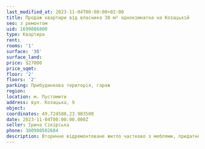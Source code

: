 ```yaml
---
last_modified_at: 2023-11-04T00:00:00+02:00
title: Продаж квартири від власника 38 м² однокімнатна на Козацькій
seo: з ремонтом
uid: 1699086800
type: Квартира
rent:
rooms: '1'
surface: '38'
surface_land:
price: $27000
price_sqmt:
floor: '2'
floors: '2'
parking: Прибудинкова територія, гараж
region:
location: м. Пустомити
address: вул. Козацька, 9
object:
coordinates: 49.724588,23.903500
date: 2023-11-04T00:00:00.000Z
seller: Ірина Сікірська
phone: 380980502684
description: Вторинне відремонтоване житло частково з меблями, придатне для проживання
---
```

